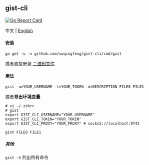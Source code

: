 ## gist-cli

[![Go Report Card](https://goreportcard.com/badge/github.com/xuqingfeng/gist-cli?style=flat-square)](https://goreportcard.com/report/github.com/xuqingfeng/gist-cli)

中文 | [English](./README.en.md)

#### 安装

`go get -u -v github.com/xuqingfeng/gist-cli/cmd/gist`

或者直接安装 [二进制文件](https://github.com/xuqingfeng/gist-cli/releases)

#### 用法

`gist -u=YOUR_USERNAME -t=YOUR_TOKEN -d=DESCRIPTION FILE0 FILE1`

或者**导出环境变量**

```
# vi ~/.zshrc
# gist
export GIST_CLI_USERNAME="YOUR_USERNAME"
export GIST_CLI_TOKEN="YOUR_TOKEN"
export GIST_CLI_PROXY="YOUR_PROXY" # socks5://localhost:9742
```

`gist FILE0 FILE1`

##### 其他

`gist -h` 列出所有命令